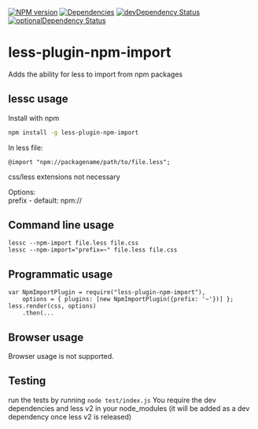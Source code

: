 [![NPM version](https://badge.fury.io/js/less-plugin-npm-import.svg)](http://badge.fury.io/js/less-plugin-npm-import) [![Dependencies](https://david-dm.org/less/less-plugin-npm-import.svg)](https://david-dm.org/less/less-plugin-npm-import) [![devDependency Status](https://david-dm.org/less/less-plugin-npm-import/dev-status.svg)](https://david-dm.org/less/less-plugin-npm-import#info=devDependencies) [![optionalDependency Status](https://david-dm.org/less/less-plugin-npm-import/optional-status.svg)](https://david-dm.org/less/less-plugin-npm-import#info=optionalDependencies)

less-plugin-npm-import
========================

Adds the ability for less to import from npm packages

## lessc usage

Install with npm

```bash
npm install -g less-plugin-npm-import
```

In less file:

```
@import "npm://packagename/path/to/file.less";
```

css/less extensions not necessary

Options:  
prefix - default: npm://

## Command line usage

```
lessc --npm-import file.less file.css
lessc --npm-import="prefix=~" file.less file.css
```

## Programmatic usage

```
var NpmImportPlugin = require("less-plugin-npm-import"),
    options = { plugins: [new NpmImportPlugin({prefix: '~'})] };
less.render(css, options)
    .then(...
```

## Browser usage

Browser usage is not supported.

Testing
-------

run the tests by running `node test/index.js`
You require the dev dependencies and less v2 in your node_modules (it will be added as a dev dependency once less v2 is released)
